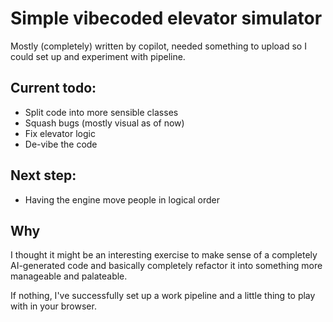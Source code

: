 # Simple vibecoded elevator simulator

Mostly (completely) written by copilot, needed something to upload so I could set up and experiment with pipeline. 

## Current todo: 
- Split code into more sensible classes 
- Squash bugs (mostly visual as of now)
- Fix elevator logic
- De-vibe the code

## Next step: 
- Having the engine move people in logical order

## Why

I thought it might be an interesting exercise to make sense of a completely AI-generated code and basically completely refactor it into something more manageable and palateable. 

If nothing, I've successfully set up a work pipeline and a little thing to play with in your browser. 
